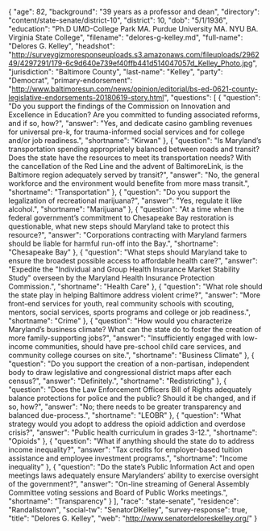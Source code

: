 {
  "age": 82,
  "background": "39 years as a professor and dean",
  "directory": "content/state-senate/district-10",
  "district": 10,
  "dob": "5/1/1936",
  "education": "Ph.D UMD-College Park MA. Purdue University MA. NYU BA. Virginia State College",
  "filename": "delores-g-kelley.md",
  "full-name": "Delores G. Kelley",
  "headshot": "http://surveygizmoresponseuploads.s3.amazonaws.com/fileuploads/296249/4297291/179-6c9d640e739ef40ffb441d514047057d_Kelley_Photo.jpg",
  "jurisdiction": "Baltimore County",
  "last-name": "Kelley",
  "party": "Democrat",
  "primary-endorsement": "http://www.baltimoresun.com/news/opinion/editorial/bs-ed-0621-county-legislative-endorsements-20180619-story.html",
  "questions": [
    {
      "question": "Do you support the findings of the Commission on Innovation and Excellence in Education? Are you committed to funding associated reforms, and if so, how?",
      "answer": "Yes, and dedicate casino gambling revenues for universal pre-k, for trauma-informed social services and for college and/or job readiness.",
      "shortname": "Kirwan"
    },
    {
      "question": "Is Maryland’s transportation spending appropriately balanced between roads and transit? Does the state have the resources to meet its transportation needs? With the cancellation of the Red Line and the advent of BaltimoreLink, is the Baltimore region adequately served by transit?",
      "answer": "No, the general workforce and the environment would benefite from more mass transit.",
      "shortname": "Transportation"
    },
    {
      "question": "Do you support the legalization of recreational marijuana?",
      "answer": "Yes, regulate it like alcohol.",
      "shortname": "Marijuana"
    },
    {
      "question": "At a time when the federal government’s commitment to Chesapeake Bay restoration is questionable, what new steps should Maryland take to protect this resource?",
      "answer": "Corporations contracting with Maryland farmers should be liable for harmful run-off into the Bay.",
      "shortname": "Chesapeake Bay"
    },
    {
      "question": "What steps should Maryland take to ensure the broadest possible access to affordable health care?",
      "answer": "Expedite the \"Individual and Group Health Insurance Market Stability Study\" overseen by the Maryland Health Insurance Protection Commission.",
      "shortname": "Health Care"
    },
    {
      "question": "What role should the state play in helping Baltimore address violent crime?",
      "answer": "More front-end services for youth, real community schools with scouting, mentors, social services, sports programs and college or job readiness.",
      "shortname": "Crime"
    },
    {
      "question": "How would you characterize Maryland’s business climate? What can the state do to foster the creation of more family-supporting jobs?",
      "answer": "Insufficiently engaged with low-income communities, should have pre-school child care services, and community college courses on site.",
      "shortname": "Business Climate"
    },
    {
      "question": "Do you support the creation of a non-partisan, independent body to draw legislative and congressional district maps after each census?",
      "answer": "Definitely.",
      "shortname": "Redistricting"
    },
    {
      "question": "Does the Law Enforcement Officers Bill of Rights adequately balance protections for police and the public? Should it be changed, and if so, how?",
      "answer": "No; there needs to be greater transparency and balanced due-process.",
      "shortname": "LEOBR"
    },
    {
      "question": "What strategy would you adopt to address the opioid addiction and overdose crisis?",
      "answer": "Public health curriculum in grades 3-12.",
      "shortname": "Opioids"
    },
    {
      "question": "What if anything should the state do to address income inequality?",
      "answer": "Tax credits for employer-based tuition assistance and employee investment programs.",
      "shortname": "Income inequality"
    },
    {
      "question": "Do the state’s Public Information Act and open meetings laws adequately ensure Marylanders’ ability to exercise oversight of the government?",
      "answer": "On-line streaming of General Assembly Committee voting sessions and Board of Public Works meetings.",
      "shortname": "Transparency"
    }
  ],
  "race": "state-senate",
  "residence": "Randallstown",
  "social-tw": "SenatorDKelley",
  "survey-response": true,
  "title": "Delores G. Kelley",
  "web": "http://www.senatordeloreskelley.org/"
}

